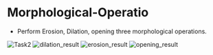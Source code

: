 # Morphological-Operatio

- Perform Erosion, Dilation, opening three morphological operations.

  
![Task2](https://github.com/Divyansh2202/Morphological-Operation/assets/89789264/b481eff1-b564-4acf-93e2-ca5fbf635c99)
![dilation_result](https://github.com/Divyansh2202/Morphological-Operation/assets/89789264/5261c68c-e650-4426-802a-ef4f9dbedc45)
![erosion_result](https://github.com/Divyansh2202/Morphological-Operation/assets/89789264/b536257a-5a2b-4633-a5bb-7609aa013705)
![opening_result](https://github.com/Divyansh2202/Morphological-Operation/assets/89789264/ca140d1d-c14b-4cac-8153-abac9a6bb511)
